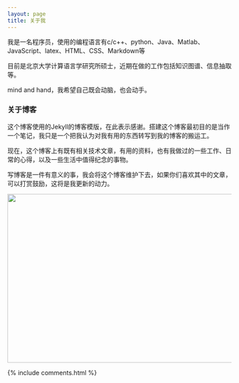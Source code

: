 ```yaml
---
layout: page
title: 关于我 
---
```


我是一名程序员，使用的编程语言有c/c++、python、Java、Matlab、JavaScript、latex、HTML、CSS、Markdown等
<p>
目前是北京大学计算语言学研究所硕士，近期在做的工作包括知识图谱、信息抽取等。
<p>
mind and hand，我希望自己既会动脑，也会动手。

<p>

<h3> 关于博客 </h3>  

<p>

这个博客使用的Jekyll的博客模版，在此表示感谢。搭建这个博客最初目的是当作一个笔记，我只是一个把我认为对我有用的东西转写到我的博客的搬运工。

<p>

现在，这个博客上有既有相关技术文章，有用的资料，也有我做过的一些工作、日常的心得，以及一些生活中值得纪念的事物。

<p>

写博客是一件有意义的事，我会将这个博客维护下去，如果你们喜欢其中的文章，可以打赏鼓励，这将是我更新的动力。

<p> 



<img src="/images/posts/readme/back.png" height="380" width="701"> 

<!-- ![](http://sigmaho.oss-cn-qingdao.aliyuncs.com/blogs/back.png)    -->



{% include comments.html %}

